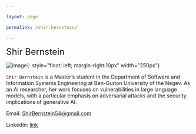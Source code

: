 ```yaml
---

layout: page

permalink: /shir.bernstein/

---
```




<font size="5">Shir Bernstein</font>



![image]({{site.baseurl}}/assets/members/shir.bernstein.jpg){: style="float: left; margin-right:10px" width="250px"} 



`Shir Bernstein` is a Master’s student in the Department of Software and Information Systems Engineering at Ben-Gurion University of the Negev. As an AI researcher, her work focuses on vulnerabilities in large language models, with a particular emphasis on adversarial attacks and the security implications of generative AI. 



Email: [ShirBernstein54@gmail.com ](mailto:ShirBernstein54@gmail.com )



LinkedIn: [link](linkedin.com/in/shir-bernstein-b0213a242)



